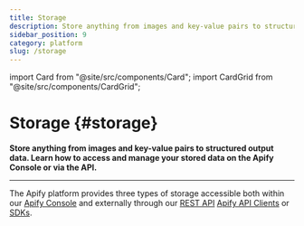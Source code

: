 ```yaml
---
title: Storage
description: Store anything from images and key-value pairs to structured output data. Learn how to access and manage your stored data from the Apify platform or via API.
sidebar_position: 9
category: platform
slug: /storage
---
```


import Card from "@site/src/components/Card";
import CardGrid from "@site/src/components/CardGrid";

# Storage {#storage}

**Store anything from images and key-value pairs to structured output data. Learn how to access and manage your stored data on the Apify Console or via the API.**

---

The Apify platform provides three types of storage accessible both within our [Apify Console](https://console.apify.com/storage) and externally through our [REST API](/api/v2#/) [Apify API Clients](/api) or [SDKs](/sdk).

<CardGrid>
    <Card
        title="Dataset"
        desc="Stores results from web scraping and data processing, with each Actor run getting a unique dataset. Features include table-like data visualization and multiple export formats like JSON and Excel."
        to="/platform/storage/dataset"
    />
    <Card
        title="Key-value store"
        desc="Stores various data types like JSON, HTML, images, and strings. Accessible via Apify Console or API, it's ideal for diverse data storage needs.​"
        to="/platform/storage/key-value-store"
    />
    <Card
        title="Request queue"
        desc="Manages URL processing for web crawling and other tasks. Supports different crawling orders and allows for querying and updating URLs, accessible via Apify Console or API​."
        to="/platform/storage/request-queue"
    />
</CardGrid>

